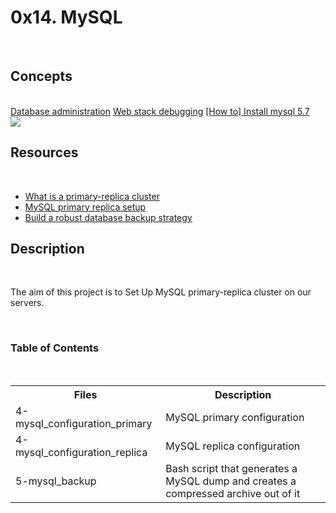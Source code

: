 <h1>0x14. MySQL</h1>
<br>
<h2>Concepts</h2>
<br>
<a href="https://alx-intranet.hbtn.io/concepts/49">Database administration</a>
<a href="https://alx-intranet.hbtn.io/concepts/68">Web stack debugging</a>
<a href="https://alx-intranet.hbtn.io/concepts/100002">[How to] Install mysql 5.7</a>
<br>
<img src="https://s3.amazonaws.com/intranet-projects-files/holbertonschool-sysadmin_devops/280/KkrkDHT.png">
<br>
<h2>Resources</h2>
<br>
<ul>
<li><a href="https://alx-intranet.hbtn.io/rltoken/eojqG9FZbA6QVWN5P9cLzA">What is a primary-replica cluster</a></li>
<li><a href="https://alx-intranet.hbtn.io/rltoken/z2KVk2UKLMc0RvHMdJmYLg">MySQL primary replica setup</a></li>
<li><a href="https://alx-intranet.hbtn.io/rltoken/BharnxaLb-BDDYFywzME2Q">Build a robust database backup strategy</a></li>
</ul>
<h2>Description</h2>
<br>
<p>The aim of this project is to Set Up MySQL primary-replica cluster on our servers.</p>
<br>
<h3>Table of Contents</h3>
<br>
<table>
<tr>
<th>Files</th>
<th>Description</th>
</tr>
<tr>
<td>4-mysql_configuration_primary</td>
<td>MySQL primary configuration</td>
</tr>
<tr>
<td>4-mysql_configuration_replica</td>
<td>MySQL replica configuration</td>
</tr>
<tr>
<td>5-mysql_backup</td>
<td>Bash script that generates a MySQL dump and creates a compressed archive out of it</td>
</tr>
</table>